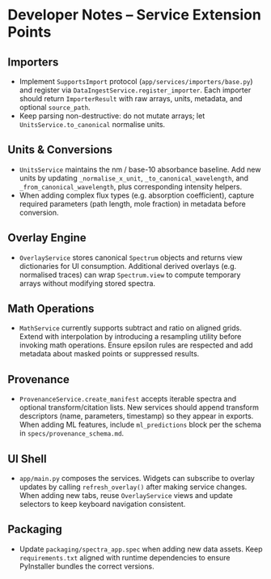 # Developer Notes – Service Extension Points

## Importers
- Implement `SupportsImport` protocol (`app/services/importers/base.py`) and register via `DataIngestService.register_importer`. Each importer should return `ImporterResult` with raw arrays, units, metadata, and optional `source_path`.
- Keep parsing non-destructive: do not mutate arrays; let `UnitsService.to_canonical` normalise units.

## Units & Conversions
- `UnitsService` maintains the nm / base-10 absorbance baseline. Add new units by updating `_normalise_x_unit`, `_to_canonical_wavelength`, and `_from_canonical_wavelength`, plus corresponding intensity helpers.
- When adding complex flux types (e.g. absorption coefficient), capture required parameters (path length, mole fraction) in metadata before conversion.

## Overlay Engine
- `OverlayService` stores canonical `Spectrum` objects and returns view dictionaries for UI consumption. Additional derived overlays (e.g. normalised traces) can wrap `Spectrum.view` to compute temporary arrays without modifying stored spectra.

## Math Operations
- `MathService` currently supports subtract and ratio on aligned grids. Extend with interpolation by introducing a resampling utility before invoking math operations. Ensure epsilon rules are respected and add metadata about masked points or suppressed results.

## Provenance
- `ProvenanceService.create_manifest` accepts iterable spectra and optional transform/citation lists. New services should append transform descriptors (name, parameters, timestamp) so they appear in exports. When adding ML features, include `ml_predictions` block per the schema in `specs/provenance_schema.md`.

## UI Shell
- `app/main.py` composes the services. Widgets can subscribe to overlay updates by calling `refresh_overlay()` after making service changes. When adding new tabs, reuse `OverlayService` views and update selectors to keep keyboard navigation consistent.

## Packaging
- Update `packaging/spectra_app.spec` when adding new data assets. Keep `requirements.txt` aligned with runtime dependencies to ensure PyInstaller bundles the correct versions.
